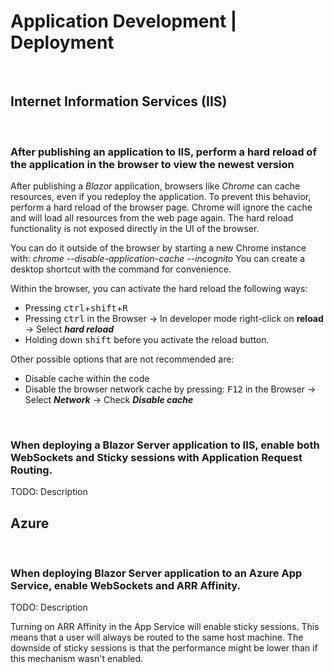 # Application Development | Deployment
<br>

## Internet Information Services (IIS)
<br>

### After publishing an application to IIS, perform a hard reload of the application in the browser to view the newest version

After publishing a _Blazor_ application, browsers like _Chrome_ can cache resources, even if you redeploy the application. To prevent this behavior, perform a hard reload of the browser page. Chrome will ignore the cache and will load all resources from the web page again. The hard reload functionality is not exposed directly in the UI of the browser. 

You can do it outside of the browser by starting a new Chrome instance with: _chrome --disable-application-cache --incognito_
You can create a desktop shortcut with the command for convenience.

Within the browser, you can activate the hard reload the following ways:

- Pressing <kbd>ctrl</kbd>+<kbd>shift</kbd>+<kbd>R</kbd>
- Pressing  <kbd>ctrl</kbd> in the Browser -> In developer mode right-click on **reload**  -> Select  **_hard reload_**
- Holding down <kbd>shift</kbd> before you activate the reload button.

Other possible options that are not recommended are:
- Disable cache within the code
- Disable the browser network cache by pressing:  <kbd>F12</kbd> in the Browser -> Select  **_Network_**  -> Check  **_Disable cache_**
<br>

### When deploying a Blazor Server application to IIS, enable both WebSockets and Sticky sessions with Application Request Routing.

TODO: Description
<br>


## Azure
<br>

### When deploying Blazor Server application to an Azure App Service, enable WebSockets and ARR Affinity.

TODO: Description

Turning on ARR Affinity in the App Service will enable sticky sessions. This means that a user will always be routed to the same host machine. The downside of sticky sessions is that the performance might be lower than if this mechanism wasn't enabled.
<br>

